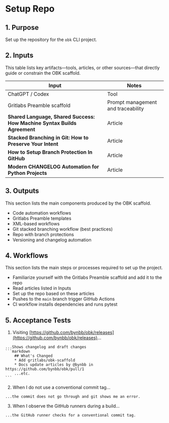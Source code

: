 <?xml version="1.0" encoding="UTF-8"?>
<gsl-prompt id="20250727T094740-0400" type="feat">
<gsl-header>

# Setup Repo
</gsl-header>
<gsl-block>
<gsl-purpose>
<gsl-title>

## 1. Purpose
</gsl-title>
<gsl-description>

Set up the repository for the `obk` CLI project. 
</gsl-description>
</gsl-purpose>

<gsl-inputs>
<gsl-title>

## 2. Inputs
</gsl-title>
<gsl-description>

This table lists key artifacts—tools, articles, or other sources—that directly guide or constrain the OBK scaffold.

| Input                                                                    | Notes                              |
| ------------------------------------------------------------------------ | ---------------------------------- |
| ChatGPT / Codex                                                          | Tool                               |
| Gritlabs Preamble scaffold                                               | Prompt management and traceability |
| **Shared Language, Shared Success: How Machine Syntax Builds Agreement** | Article                            |
| **Stacked Branching in Git: How to Preserve Your Intent**                | Article                            |
| **How to Setup Branch Protection In GitHub**                             | Article                            |
| **Modern CHANGELOG Automation for Python Projects**                      | Article                            |

</gsl-description>
</gsl-inputs>
<gsl-outputs>
<gsl-title>

## 3. Outputs
</gsl-title>
<gsl-description>

This section lists the main components produced by the OBK scaffold.

* Code automation workflows
* Gritlabs Preamble templates
* XML-based workflows
* Git stacked branching workflow (best practices)
* Repo with branch protections
* Versioning and changelog automation
</gsl-description>
</gsl-outputs>
<gsl-workflows>
<gsl-title>

## 4. Workflows
</gsl-title>
<gsl-description>

This section lists the main steps or processes required to set up the project.

* Familiarize yourself with the Gritlabs Preamble scaffold and add it to the repo
* Read articles listed in Inputs
* Set up the repo based on these articles
* Pushes to the `main` branch trigger GitHub Actions
* CI workflow installs dependencies and runs pytest
</gsl-description>
</gsl-workflows>
<gsl-acceptance-tests>
<gsl-title>

## 5. Acceptance Tests
</gsl-title>
<gsl-acceptance-test id="1">
<gsl-performed-action>

1. Visiting [https://github.com/bynbb/obk/releases](https://github.com/bynbb/obk/releases)...
</gsl-performed-action>
<gsl-expected-result>

    ...Shows changelog and draft changes
    ```markdown
        ## What's Changed
        * Add gritlabs/obk-scaffold
        * Docs update articles by @bynbb in https://github.com/bynbb/obk/pull/1
        ...etc.
    ```
</gsl-expected-result>
</gsl-acceptance-test>
<gsl-acceptance-test id="2">
<gsl-performed-action>

2. When I do not use a conventional commit tag...
</gsl-performed-action>
<gsl-expected-result>

    ...the commit does not go through and git shows me an error.
</gsl-expected-result>
</gsl-acceptance-test>
<gsl-acceptance-test id="3">
<gsl-performed-action>



3. When I observe the GitHub runners during a build...
</gsl-performed-action>
<gsl-expected-result>

    ...the GitHub runner checks for a conventional commit tag.
</gsl-expected-result>
</gsl-acceptance-test>
</gsl-acceptance-tests>
</gsl-block>
</gsl-prompt>
